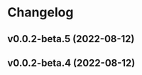 # Changelog

<!--next-version-placeholder-->

## v0.0.2-beta.5 (2022-08-12)


## v0.0.2-beta.4 (2022-08-12)

